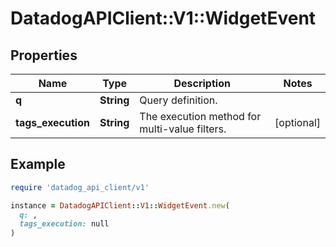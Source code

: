 # DatadogAPIClient::V1::WidgetEvent

## Properties

| Name               | Type       | Description                                   | Notes      |
| ------------------ | ---------- | --------------------------------------------- | ---------- |
| **q**              | **String** | Query definition.                             |            |
| **tags_execution** | **String** | The execution method for multi-value filters. | [optional] |

## Example

```ruby
require 'datadog_api_client/v1'

instance = DatadogAPIClient::V1::WidgetEvent.new(
  q: ,
  tags_execution: null
)
```
